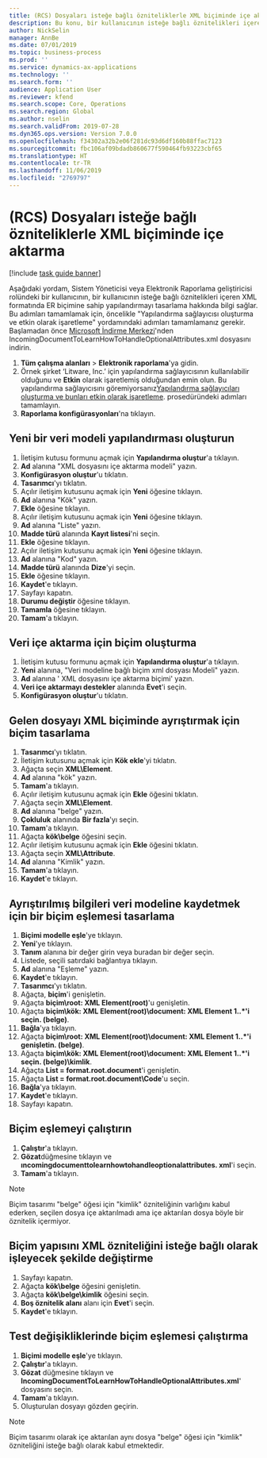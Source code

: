 ```yaml
---
title: (RCS) Dosyaları isteğe bağlı özniteliklerle XML biçiminde içe aktarma
description: Bu konu, bir kullanıcının isteğe bağlı öznitelikleri içeren XML formatında dosyayı içe aktarmak için ER biçimine sahip yapılandırmayı tasarlama hakkında bilgi sağlar.
author: NickSelin
manager: AnnBe
ms.date: 07/01/2019
ms.topic: business-process
ms.prod: ''
ms.service: dynamics-ax-applications
ms.technology: ''
ms.search.form: ''
audience: Application User
ms.reviewer: kfend
ms.search.scope: Core, Operations
ms.search.region: Global
ms.author: nselin
ms.search.validFrom: 2019-07-28
ms.dyn365.ops.version: Version 7.0.0
ms.openlocfilehash: f34302a32b2e06f281dc93d6df160b88ffac7123
ms.sourcegitcommit: fbc106af09bdadb860677f590464fb93223cbf65
ms.translationtype: HT
ms.contentlocale: tr-TR
ms.lasthandoff: 11/06/2019
ms.locfileid: "2769797"
---
```

# <a name="rcs-import-files-in-xml-format-with-optional-attributes"></a>(RCS) Dosyaları isteğe bağlı özniteliklerle XML biçiminde içe aktarma

[!include [task guide banner](../../includes/task-guide-banner.md)]

Aşağıdaki yordam, Sistem Yöneticisi veya Elektronik Raporlama geliştiricisi rolündeki bir kullanıcının, bir kullanıcının isteğe bağlı öznitelikleri içeren XML formatında ER biçimine sahip yapılandırmayı tasarlama hakkında bilgi sağlar. Bu adımları tamamlamak için, öncelikle "Yapılandırma sağlayıcısı oluşturma ve etkin olarak işaretleme" yordamındaki adımları tamamlamanız gerekir. Başlamadan önce [Microsoft İndirme Merkezi](https://go.microsoft.com/fwlink/?linkid=874684)'nden IncomingDocumentToLearnHowToHandleOptionalAttributes.xml dosyasını indirin.

1.  **Tüm çalışma alanları** > **Elektronik raporlama**'ya gidin.
2.  Örnek şirket ‘Litware, Inc.’ için yapılandırma sağlayıcısının kullanılabilir olduğunu ve **Etkin** olarak işaretlemiş olduğundan emin olun. Bu yapılandırma sağlayıcısını göremiyorsanız[Yapılandırma sağlayıcıları oluşturma ve bunları etkin olarak işaretleme](er-configuration-provider-mark-it-active-2016-11.md). prosedüründeki adımları tamamlayın.
3.  **Raporlama konfigürasyonları**'na tıklayın.

## <a name="create-a-new-data-model-configuration"></a>Yeni bir veri modeli yapılandırması oluşturun
1.  İletişim kutusu formunu açmak için **Yapılandırma oluştur**'a tıklayın.
2.  **Ad** alanına "XML dosyasını içe aktarma modeli" yazın.
3.  **Konfigürasyon oluştur**'u tıklatın.
4.  **Tasarımcı**'yı tıklatın.
5.  Açılır iletişim kutusunu açmak için **Yeni** öğesine tıklayın.
6.  **Ad** alanına "Kök" yazın.
7.  **Ekle** öğesine tıklayın.
8.  Açılır iletişim kutusunu açmak için **Yeni** öğesine tıklayın.
9.  **Ad** alanına "Liste" yazın.
10. **Madde türü** alanında **Kayıt listesi**'ni seçin.
11. **Ekle** öğesine tıklayın.
12. Açılır iletişim kutusunu açmak için **Yeni** öğesine tıklayın.
13. **Ad** alanına "Kod" yazın.
14. **Madde türü** alanında **Dize**'yi seçin.
15. **Ekle** öğesine tıklayın.
16. **Kaydet**'e tıklayın.
17. Sayfayı kapatın.
18. **Durumu değiştir** öğesine tıklayın.
19. **Tamamla** öğesine tıklayın.
20. **Tamam**'a tıklayın.

## <a name="create-a-format-for-data-import"></a>Veri içe aktarma için biçim oluşturma
1.  İletişim kutusu formunu açmak için **Yapılandırma oluştur**'a tıklayın.
2.  **Yeni** alanına, "Veri modeline bağlı biçim xml dosyası Modeli" yazın.
3.  **Ad** alanına ' XML dosyasını içe aktarma biçimi' yazın.
4.  **Veri içe aktarmayı destekler** alanında **Evet**'i seçin.
5.  **Konfigürasyon oluştur**'u tıklatın.

## <a name="design-a-format-to-parse-incoming-file-in-xml-format"></a>Gelen dosyayı XML biçiminde ayrıştırmak için biçim tasarlama
1.  **Tasarımcı**'yı tıklatın.
2.  İletişim kutusunu açmak için **Kök ekle**'yi tıklatın.
3.  Ağaçta seçin **XML\Element**.
4.  **Ad** alanına "kök" yazın.
5.  **Tamam**'a tıklayın.
6.  Açılır iletişim kutusunu açmak için **Ekle** öğesini tıklatın.
7.  Ağaçta seçin **XML\Element**.
8.  **Ad** alanına "belge" yazın.
9.  **Çokluluk** alanında **Bir fazla**'yı seçin.
10. **Tamam**'a tıklayın.
11. Ağaçta **kök\belge** öğesini seçin.
12. Açılır iletişim kutusunu açmak için **Ekle** öğesini tıklatın.
13. Ağaçta seçin **XML\Attribute**.
14. **Ad** alanına "Kimlik" yazın.
15. **Tamam**'a tıklayın.
16. **Kaydet**'e tıklayın.

## <a name="design-a-format-mapping-to-save-parsed-information-to-data-model"></a>Ayrıştırılmış bilgileri veri modeline kaydetmek için bir biçim eşlemesi tasarlama
1. **Biçimi modelle eşle**'ye tıklayın.
2. **Yeni**'ye tıklayın.
3. **Tanım** alanına bir değer girin veya buradan bir değer seçin.
4. Listede, seçili satırdaki bağlantıya tıklayın.
5. **Ad** alanına "Eşleme" yazın.
6. **Kaydet**'e tıklayın.
7. **Tasarımcı**'yı tıklatın.
8. Ağaçta, **biçim**'i genişletin.
9. Ağaçta **biçim\root: XML Element(root)**'u genişletin.
10. Ağaçta **biçim\kök: XML Element(root)\document: XML Element 1..*'i seçin. (belge)**.
11. **Bağla**'ya tıklayın.
12. Ağaçta **biçim\root: XML Element(root)\document: XML Element 1..*'i genişletin. (belge)**.
13. Ağaçta **biçim\kök: XML Element(root)\document: XML Element 1..*'i seçin. (belge)\kimlik**.
14. Ağaçta **List = format.root.document**'i genişletin.
15. Ağaçta **List = format.root.document\Code**'u seçin.
16. **Bağla**'ya tıklayın.
17. **Kaydet**'e tıklayın.
18. Sayfayı kapatın.
 
## <a name="run-format-mapping"></a>Biçim eşlemeyi çalıştırın
1. **Çalıştır**'a tıklayın.
2. **Gözat**düğmesine tıklayın ve **ıncomingdocumenttolearnhowtohandleoptionalattributes. xml**'i seçin.
3. **Tamam**'a tıklayın.

> [!NOTE]
> Biçim tasarımı "belge" öğesi için "kimlik" özniteliğinin varlığını kabul ederken, seçilen dosya içe aktarılmadı ama içe aktarılan dosya böyle bir öznitelik içermiyor.

## <a name="modify-format-structure-to-handle-xml-attribute-as-optional"></a>Biçim yapısını XML özniteliğini isteğe bağlı olarak işleyecek şekilde değiştirme
1. Sayfayı kapatın.
2. Ağaçta **kök\belge** öğesini genişletin.
3. Ağaçta **kök\belge\kimlik** öğesini seçin.
4. **Boş öznitelik alanı** alanı için **Evet**'i seçin.
5. **Kaydet**'e tıklayın.
 
## <a name="run-format-mapping-to-test-changes"></a>Test değişikliklerinde biçim eşlemesi çalıştırma
1. **Biçimi modelle eşle**'ye tıklayın.
2. **Çalıştır**'a tıklayın.
3. **Gözat** düğmesine tıklayın ve **IncomingDocumentToLearnHowToHandleOptionalAttributes.xml**' dosyasını seçin.
4. **Tamam**'a tıklayın.
5. Oluşturulan dosyayı gözden geçirin. 

> [!NOTE]
> Biçim tasarımı olarak içe aktarılan aynı dosya "belge" öğesi için "kimlik" özniteliğini isteğe bağlı olarak kabul etmektedir.
